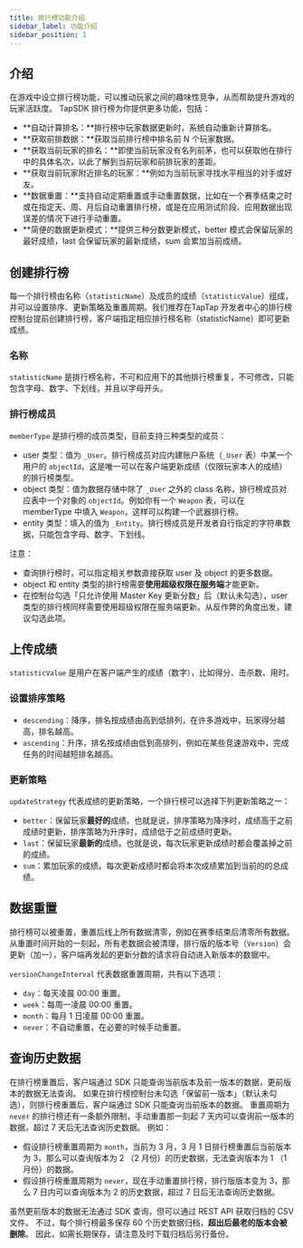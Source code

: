 ```yaml
---
title: 排行榜功能介绍
sidebar_label: 功能介绍
sidebar_position: 1
---
```


## 介绍

在游戏中设立排行榜功能，可以推动玩家之间的趣味性竞争，从而帮助提升游戏的玩家活跃度。 TapSDK 排行榜为你提供更多功能，包括：

- **自动计算排名：**排行榜中玩家数据更新时，系统自动重新计算排名。
- **获取前排数据：**获取当前排行榜中排名前 N 个玩家数据。
- **获取当前玩家的排名：**即使当前玩家没有名列前茅，也可以获取他在排行中的具体名次，以此了解到当前玩家和前排玩家的差距。
- **获取当前玩家附近排名的玩家：**例如为当前玩家寻找水平相当的对手或好友。
- **数据重置：**支持自动定期重置或手动重置数据，比如在一个赛季结束之时或在指定天、周、月后自动重置排行榜，或是在应用测试阶段、应用数据出现误差的情况下进行手动重置。
- **简便的数据更新模式：**提供三种分数更新模式，better 模式会保留玩家的最好成绩，last 会保留玩家的最新成绩，sum 会累加当前成绩。

## 创建排行榜

每一个排行榜由名称（`statisticName`）及成员的成绩（`statisticValue`）组成，并可以设置排序、更新策略及重置周期。我们推荐在TapTap 开发者中心的排行榜控制台提前创建排行榜，客户端指定相应排行榜名称（statisticName）即可更新成绩。

### 名称

`statisticName` 是排行榜名称，不可和应用下的其他排行榜重复，不可修改，只能包含字母、数字、下划线，并且以字母开头。

### 排行榜成员

`memberType` 是排行榜的成员类型，目前支持三种类型的成员：

- user 类型：值为 `_User`。排行榜成员对应内建账户系统（`_User` 表）中某一个用户的 `objectId`。这是唯一可以在客户端更新成绩（仅限玩家本人的成绩）的排行榜类型。
- object 类型：值为数据存储中除了 `_User` 之外的 class 名称，排行榜成员对应表中一个对象的 `objectId`。例如你有一个 `Weapon` 表，可以在 memberType 中填入 `Weapon`，这样可以构建一个武器排行榜。
- entity 类型：填入的值为 `_Entity`。排行榜成员是开发者自行指定的字符串数据，只能包含字母、数字、下划线。

注意：

- 查询排行榜时，可以指定相关参数直接获取 user 及 object 的更多数据。
- object 和 entity 类型的排行榜需要**使用超级权限在服务端**才能更新。
- 在控制台勾选「只允许使用 Master Key 更新分数」后（默认未勾选），user 类型的排行榜同样需要使用超级权限在服务端更新。从反作弊的角度出发，建议勾选此项。

## 上传成绩

`statisticValue` 是用户在客户端产生的成绩（数字），比如得分、击杀数、用时。

### 设置排序策略

- `descending`：降序，排名按成绩由高到低排列，在许多游戏中，玩家得分越高，排名越高。
- `ascending`：升序，排名按成绩由低到高排列，例如在某些竞速游戏中，完成任务的时间越短排名越高。

### 更新策略

`updateStrategy` 代表成绩的更新策略，一个排行榜可以选择下列更新策略之一：

- `better`：保留玩家**最好的**成绩。也就是说，排序策略为降序时，成绩高于之前成绩时更新，排序策略为升序时，成绩低于之前成绩时更新。
- `last`：保留玩家**最新的**成绩。也就是说，每次玩家更新成绩时都会覆盖掉之前的成绩。
- `sum`：累加玩家的成绩。每次更新成绩时都会将本次成绩累加到当前的的总成绩。

## 数据重置

排行榜可以被重置，重置后线上所有数据清零，例如在赛季结束后清零所有数据。从重置时间开始的一刻起，所有老数据会被清理，排行版的版本号（`Version`）会更新（加一），客户端再发起的更新分数的请求将自动进入新版本的数据中。

`versionChangeInterval` 代表数据重置周期，共有以下选项：

- `day`：每天凌晨 00:00 重置。
- `week`：每周一凌晨 00:00 重置。
- `month`：每月 1 日凌晨 00:00 重置。
- `never`：不自动重置，在必要的时候手动重置。

## 查询历史数据

在排行榜重置后，客户端通过 SDK 只能查询当前版本及前一版本的数据，更前版本的数据无法查询。
如果在排行榜控制台未勾选「保留前一版本」（默认未勾选），则排行榜重置后，客户端通过 SDK 只能查询当前版本的数据。
重置周期为 `never` 的排行榜还有一条额外限制，手动重置那一刻起 7 天内可以查询前一版本的数据，超过 7 天后无法查询历史数据。
例如：

- 假设排行榜重置周期为 `month`，当前为 3 月，3 月 1 日排行榜重置后当前版本为 3，那么可以查询版本为 2 （2 月份）的历史数据，无法查询版本为 1 （1 月份）的数据。
- 假设排行榜重置周期为 `never`，现在手动重置排行榜，排行版版本变为 3，那么 7 日内可以查询版本为 2 的历史数据，超过 7 日后无法查询历史数据。

虽然更前版本的数据无法通过 SDK 查询，但可以通过 REST API 获取归档的 CSV 文件。
不过，每个排行榜最多保存 60 个历史数据归档，**超出后最老的版本会被删除**。
因此，如需长期保存，请注意及时下载归档后另行备份。